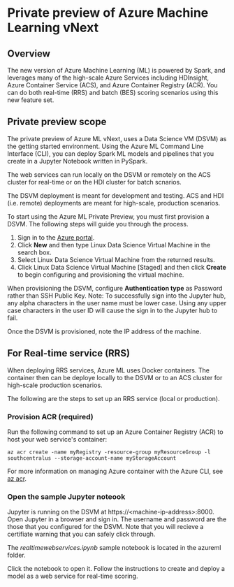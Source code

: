 # Private preview of Azure Machine Learning vNext

## Overview
The new version of Azure Machine Learning (ML) is powered by Spark, and leverages many of the high-scale Azure Services including HDInsight, Azure Container Service (ACS), and Azure Container Registry (ACR). You can do both real-time (RRS) and batch (BES) scoring scenarios using this new feature set.

## Private preview scope
The private preview of Azure ML vNext, uses a Data Science VM (DSVM) as the getting started environment. Using the Azure ML Command Line Interface (CLI), you can deploy Spark ML models and pipelines that you create in a Jupyter Notebook written in PySpark.

The web services can run locally on the DSVM or remotely on the ACS cluster for real-time or on the HDI cluster for batch scnarios. 

The DSVM deployment is meant for development and testing. ACS and HDI (i.e. remote) deployments are meant for high-scale, production scenarios.

To start using the Azure ML Private Preview, you must first provision a DSVM. The following steps will guide you through the process.

1. Sign in to the [Azure portal](https://portal.azure.com).
2. Click **New** and then type Linux Data Science Virtual Machine in the search box.
3. Select Linux Data Science Virtual Machine from the returned results.
4. Click Linux Data Science Virtual Machine [Staged] and then click **Create** to begin configuring and provisioning the virtual machine. 

When provisioning the DSVM, configure **Authentication type** as Password rather than SSH Public Key. Note: To successfully sign into the Jupyter hub, any alpha characters in the user name must be lower case. Using any upper case characters in the user ID will cause the sign in to the Jupyter hub to fail.

Once the DSVM is provisioned, note the IP address of the machine.

## For Real-time service (RRS)

When deploying RRS services, Azure ML uses Docker containers. The container then can be deploye locally to the DSVM or to an ACS cluster for high-scale production scenarios. 

The following are the steps to set up an RRS service (local or production).

### Provision ACR (required)

Run the following command to set up an Azure Container Registry (ACR) to host your web service's container:

    az acr create -name myRegistry -resource-group myResourceGroup -l southcentralus --storage-account-name myStorageAccount

For more information on managing Azure container  with the Azure CLI, see [az acr](https://docs.microsoft.com/en-us/cli/azure/acr).

### Open the sample Jupyter noteook

Jupyter is running on the DSVM at https://&lt;machine-ip-address&gt;:8000. Open Jupyter in a browser and sign in. The username and password are the those that you configured for the DSVM.  Note that you will recieve a certifiate warning that you can safely click through. 

The *realtimewebservices.ipynb* sample notebook is located in the azureml folder. 
   
Click the notebook to open it. Follow the instructions to create and deploy a model as a web service for real-time scoring.


